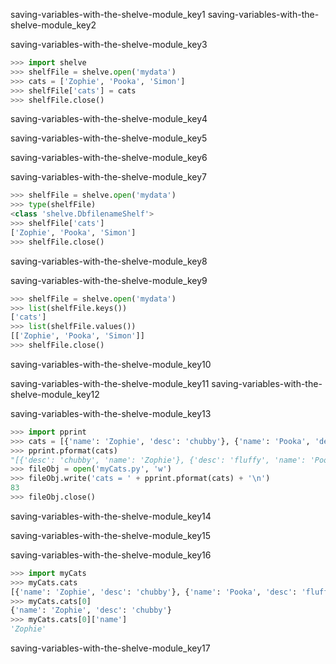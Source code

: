 saving-variables-with-the-shelve-module_key1
saving-variables-with-the-shelve-module_key2


saving-variables-with-the-shelve-module_key3


```python
>>> import shelve
>>> shelfFile = shelve.open('mydata')
>>> cats = ['Zophie', 'Pooka', 'Simon']
>>> shelfFile['cats'] = cats
>>> shelfFile.close()
```
saving-variables-with-the-shelve-module_key4


saving-variables-with-the-shelve-module_key5


saving-variables-with-the-shelve-module_key6


saving-variables-with-the-shelve-module_key7


```python
>>> shelfFile = shelve.open('mydata')
>>> type(shelfFile)
<class 'shelve.DbfilenameShelf'>
>>> shelfFile['cats']
['Zophie', 'Pooka', 'Simon']
>>> shelfFile.close()
```
saving-variables-with-the-shelve-module_key8


saving-variables-with-the-shelve-module_key9


```python
>>> shelfFile = shelve.open('mydata')
>>> list(shelfFile.keys())
['cats']
>>> list(shelfFile.values())
[['Zophie', 'Pooka', 'Simon']]
>>> shelfFile.close()
```
saving-variables-with-the-shelve-module_key10


saving-variables-with-the-shelve-module_key11
saving-variables-with-the-shelve-module_key12


saving-variables-with-the-shelve-module_key13


```python
>>> import pprint
>>> cats = [{'name': 'Zophie', 'desc': 'chubby'}, {'name': 'Pooka', 'desc': 'fluffy'}]
>>> pprint.pformat(cats)
"[{'desc': 'chubby', 'name': 'Zophie'}, {'desc': 'fluffy', 'name': 'Pooka'}]"
>>> fileObj = open('myCats.py', 'w')
>>> fileObj.write('cats = ' + pprint.pformat(cats) + '\n')
83
>>> fileObj.close()
```
saving-variables-with-the-shelve-module_key14


saving-variables-with-the-shelve-module_key15


saving-variables-with-the-shelve-module_key16


```python
>>> import myCats
>>> myCats.cats
[{'name': 'Zophie', 'desc': 'chubby'}, {'name': 'Pooka', 'desc': 'fluffy'}]
>>> myCats.cats[0]
{'name': 'Zophie', 'desc': 'chubby'}
>>> myCats.cats[0]['name']
'Zophie'
```
saving-variables-with-the-shelve-module_key17
